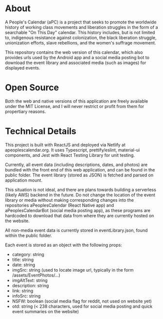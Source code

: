 # About
A People's Calendar (aPC) is a project that seeks to promote the worldwide history of working class movements and liberation struggles in the form of a searchable "On This Day" calendar. This history includes, but is not limited to, indigenous resistance against colonization, the black liberation struggle, unionization efforts, slave rebellions, and the women's suffrage movement.

This repository contains the web version of this calendar, which also provides urls used by the Android app and a social media posting bot to download the event library and associated media (such as images) for displayed events.

# Open Source
Both the web and native versions of this application are freely available under the MIT License, and I will never restrict or profit from them for propertiary reasons.

# Technical Details

This project is built with ReactJS and deployed via Netlify at apeoplescalendar.org. It uses Typescript, prettify/eslint, material-ui components, and Jest with React Testing Library for unit testing.

Currently, all event data (including descriptions, dates, and photos) are bundled with the front end of this web application, and can be found in the public folder. The event library (stored as JSON) is fetched and parsed on application mount. 

This situation is not ideal, and there are plans towards building a serverless (likely AWS) backend in the future. Do not change the location of the event library or media without making corresponding changes into the repositories aPeoplesCalendar (React Native app) and aPeoplesCalendarBot (social media posting app), as these programs are hardcoded to download that data from where they are currently hosted on the website.

All non-media event data is currently stored in eventLibrary.json, found within the public folder.

Each event is stored as an object with the following props:
- category: string
- title: string
- date: string
- imgSrc: string (used to locate image url, typically in the form /assets/EventPhotos/...)
- imgAltText: string
- description: string
- link: string
- infoSrc: string
- NSFW: boolean (social media flag for reddit, not used on website yet)
- otd: string (< 238 characters, used for social media posting and quick event summaries on the website)
